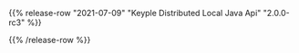 {{% release-row "2021-07-09" "Keyple Distributed Local Java Api" "2.0.0-rc3" %}} 

{{% /release-row %}}
